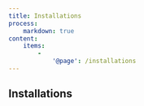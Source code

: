 ```yaml
---
title: Installations
process:
    markdown: true
content:
    items:
        -
            '@page': /installations
---
```


## Installations
